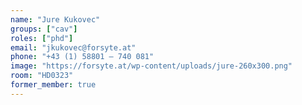 ```yaml
---
name: "Jure Kukovec"
groups: ["cav"]
roles: ["phd"]
email: "jkukovec@forsyte.at"
phone: "+43 (1) 58801 – 740 081"
image: "https://forsyte.at/wp-content/uploads/jure-260x300.png"
room: "HD0323"
former_member: true
---
```


<!--
Your custom content goes here.
-->
